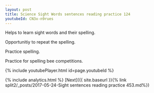 ```yaml
---
layout: post
title: Science Sight Words sentences reading practice 124
youtubeId: CN3x-n9rues
---
```

 
 
Helps to learn sight words and their spelling.

Opportunitiy to repeat the spelling. 

Practice spelling. 
 
Practice for spelling bee competitions. 
 
{% include youtubePlayer.html id=page.youtubeId %}
 
 
{% include analytics.html %} 
[Next]({{ site.baseurl }}{% link  split2/_posts/2017-05-24-Sight sentences reading practice 453.md%})
 
